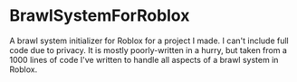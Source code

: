 # BrawlSystemForRoblox
A brawl system initializer for Roblox for a project I made. I can't include full code due to privacy. It is mostly poorly-written in a hurry, but taken from a 1000 lines of code I've written to handle all aspects of a brawl system in Roblox.
